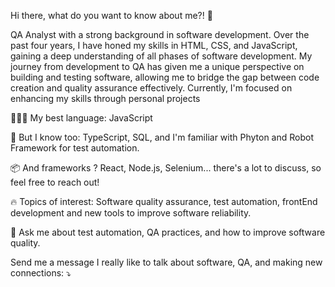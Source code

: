 Hi there, what do you want to know about me?! 👋

QA Analyst with a strong background in software development. Over the past four years, I have honed my skills in HTML, CSS, and JavaScript, gaining a deep understanding of all phases of software development. My journey from development to QA has given me a unique perspective on building and testing software, allowing me to bridge the gap between code creation and quality assurance effectively. Currently, I'm focused on enhancing my skills through personal projects


👨🏻‍💻 My best language: JavaScript

🧠 But I know too: TypeScript, SQL, and I'm familiar with Phyton and Robot Framework for test automation.

📦 And frameworks ? React, Node.js, Selenium... there's a lot to discuss, so feel free to reach out!

🔥 Topics of interest: Software quality assurance, test automation, frontEnd development and  new tools to improve software reliability.

💬 Ask me about test automation, QA practices, and how to improve software quality.


Send me a message I really like to talk about software, QA, and making new connections: ⤵️
